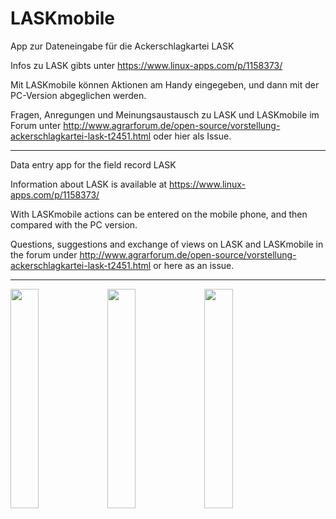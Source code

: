 # LASKmobile
App zur Dateneingabe für die Ackerschlagkartei LASK

Infos zu LASK gibts unter https://www.linux-apps.com/p/1158373/

Mit LASKmobile können Aktionen am Handy eingegeben, und dann mit der PC-Version abgeglichen werden.

Fragen, Anregungen und Meinungsaustausch zu LASK und LASKmobile im Forum unter http://www.agrarforum.de/open-source/vorstellung-ackerschlagkartei-lask-t2451.html oder hier als Issue.

_________________________________________________________________________________________

Data entry app for the field record LASK

Information about LASK is available at https://www.linux-apps.com/p/1158373/

With LASKmobile actions can be entered on the mobile phone, and then compared with the PC version.

Questions, suggestions and exchange of views on LASK and LASKmobile in the forum under http://www.agrarforum.de/open-source/vorstellung-ackerschlagkartei-lask-t2451.html or here as an issue.
_______________________________________________________________________

<img src="https://user-images.githubusercontent.com/16139662/36062750-898035cc-0e6a-11e8-8afc-cb37a7915852.png" width="30%"></img> <img src="https://user-images.githubusercontent.com/16139662/36062751-8cabf786-0e6a-11e8-8de0-8087a7380a0a.png" width="30%"></img> <img src="https://user-images.githubusercontent.com/16139662/36062754-8f45382c-0e6a-11e8-9c48-a5ac266da07d.png" width="30%"></img> 
